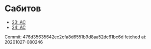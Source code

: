 # Сабитов
- [23: AC](23.md)
- [24: AC](24.md)

Commit: 476d35635642ec2cfa8d6551b9d8aa52dc61bc6d
 fetched at: 20201027-080246
